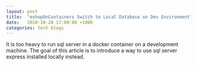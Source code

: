 ```yaml
---
layout: post
title:  "eshopOnContainers Switch to Local Database on Dev Environment"
date:   2018-10-28 17:00:00 +1000
categories: tech blogs
---
```

It is too heavy to run sql server in a docker container on a development machine. The goal of this article is to introduce a way to use sql server express installed locally instead. 